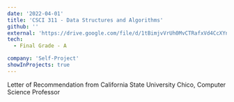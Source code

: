 ```yaml
---
date: '2022-04-01'
title: 'CSCI 311 - Data Structures and Algorithms'
github: ''
external: 'https://drive.google.com/file/d/1tBimjvVrUh0MvCTRafxVd4CcXYnKn1_d/view?usp=sharing'
tech:
  - Final Grade - A

company: 'Self-Project'
showInProjects: true
---
```


Letter of Recommendation from California State University Chico, Computer Science Professor
